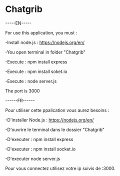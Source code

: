 # Chatgrib

-----EN-----

For use this application, you must :

-Install node.js : https://nodejs.org/en/

-You open terminal in folder "Chatgrib"

-Execute : npm install express

-Execute : npm install soket.io

-Execute : node server.js

The port is 3000

------FR------

Pour utiliser cette ppalication vous aurez besoins :

-D'installer Node.js : https://nodejs.org/en/

-D'ouvrire le terminal dans le dossier "Chatgrib"

-D'executer : npm install express

-D'executer : npm install socket.io

-D'executer node server.js

Pour vous connectez utilisez votre ip suivis de :3000.
